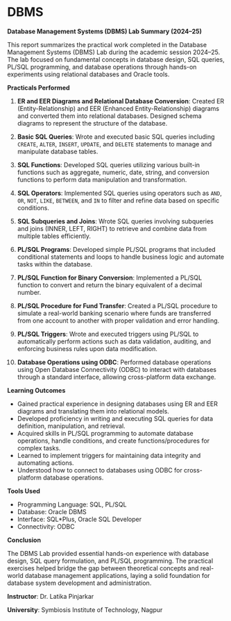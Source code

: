# DBMS

**Database Management Systems (DBMS) Lab Summary (2024–25)**

This report summarizes the practical work completed in the Database Management Systems (DBMS) Lab during the academic session 2024–25. The lab focused on fundamental concepts in database design, SQL queries, PL/SQL programming, and database operations through hands-on experiments using relational databases and Oracle tools.

**Practicals Performed**

1. **ER and EER Diagrams and Relational Database Conversion**: Created ER (Entity-Relationship) and EER (Enhanced Entity-Relationship) diagrams and converted them into relational databases. Designed schema diagrams to represent the structure of the database.

2. **Basic SQL Queries**: Wrote and executed basic SQL queries including `CREATE`, `ALTER`, `INSERT`, `UPDATE`, and `DELETE` statements to manage and manipulate database tables.

3. **SQL Functions**: Developed SQL queries utilizing various built-in functions such as aggregate, numeric, date, string, and conversion functions to perform data manipulation and transformation.

4. **SQL Operators**: Implemented SQL queries using operators such as `AND`, `OR`, `NOT`, `LIKE`, `BETWEEN`, and `IN` to filter and refine data based on specific conditions.

5. **SQL Subqueries and Joins**: Wrote SQL queries involving subqueries and joins (INNER, LEFT, RIGHT) to retrieve and combine data from multiple tables efficiently.

6. **PL/SQL Programs**: Developed simple PL/SQL programs that included conditional statements and loops to handle business logic and automate tasks within the database.

7. **PL/SQL Function for Binary Conversion**: Implemented a PL/SQL function to convert and return the binary equivalent of a decimal number.

8. **PL/SQL Procedure for Fund Transfer**: Created a PL/SQL procedure to simulate a real-world banking scenario where funds are transferred from one account to another with proper validation and error handling.

9. **PL/SQL Triggers**: Wrote and executed triggers using PL/SQL to automatically perform actions such as data validation, auditing, and enforcing business rules upon data modification.

10. **Database Operations using ODBC**: Performed database operations using Open Database Connectivity (ODBC) to interact with databases through a standard interface, allowing cross-platform data exchange.

**Learning Outcomes**

* Gained practical experience in designing databases using ER and EER diagrams and translating them into relational models.
* Developed proficiency in writing and executing SQL queries for data definition, manipulation, and retrieval.
* Acquired skills in PL/SQL programming to automate database operations, handle conditions, and create functions/procedures for complex tasks.
* Learned to implement triggers for maintaining data integrity and automating actions.
* Understood how to connect to databases using ODBC for cross-platform database operations.

**Tools Used**

* Programming Language: SQL, PL/SQL
* Database: Oracle DBMS
* Interface: SQL\*Plus, Oracle SQL Developer
* Connectivity: ODBC

**Conclusion**

The DBMS Lab provided essential hands-on experience with database design, SQL query formulation, and PL/SQL programming. The practical exercises helped bridge the gap between theoretical concepts and real-world database management applications, laying a solid foundation for database system development and administration.

**Instructor**: Dr. Latika Pinjarkar

**University**: Symbiosis Institute of Technology, Nagpur
